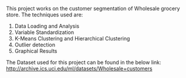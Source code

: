 
This project works on the customer segmentation of Wholesale grocery store. The techniques used are:

1) Data Loading and Analysis
2) Variable Standardization
3) K-Means Clustering and Hierarchical Clustering 
4) Outlier detection
5) Graphical Results

The Dataset used for this project can be found in the below link:
http://archive.ics.uci.edu/ml/datasets/Wholesale+customers

